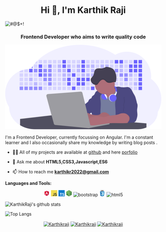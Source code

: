 
<h1 align="center">Hi 👋, I'm Karthik Raji</h1>
<p align="left"> <img src="https://komarev.com/ghpvc/?username=karthikraji2020" alt="#@$+!"/> </p>
<h3 align="center">Frontend Developer who aims to write quality code</h3>

![FrontendDeveloper image](https://raw.githubusercontent.com/karthikraji2020/karthikraji2020/5a6ccd9f52d59c5b8c3310d50bc19c9f1e9b2539/assets/FrontendDeveloper.svg)

I'm a Frontend Developer, currently focussing on Angular. I'm a constant learner and I also occasionally share my knowledge by writing blog posts .

- 👨‍💻 All of my projects are available at [github](github) and here [porfolio](https://karthikraji2020.github.io/)

- 💬 Ask me about **HTML5,CSS3,Javascript,ES6**

- 📫 How to reach me **karthikr2022@gmail.com**


**Languages and Tools:**  

<p align="center"><img src="https://raw.githubusercontent.com/github/explore/80688e429a7d4ef2fca1e82350fe8e3517d3494d/topics/angular/angular.png" alt="angular7" width="20" height="20"/> 
 <img src="https://raw.githubusercontent.com/github/explore/80688e429a7d4ef2fca1e82350fe8e3517d3494d/topics/javascript/javascript.png" alt="javascript" width="20" height="20"/>
 <img height="20" src="https://raw.githubusercontent.com/github/explore/80688e429a7d4ef2fca1e82350fe8e3517d3494d/topics/typescript/typescript.png">
 <img height="20" src="https://raw.githubusercontent.com/github/explore/80688e429a7d4ef2fca1e82350fe8e3517d3494d/topics/nodejs/nodejs.png">
<img src="https://cdn4.iconfinder.com/data/icons/vector-brand-logos/40/Bootstrap-512.png" alt="bootstrap" width="20" height="20"/> 
<img src="https://raw.githubusercontent.com/github/explore/6c6508f34230f0ac0d49e847a326429eefbfc030/topics/css/css.png" alt="css3" width="20" height="20"/>
 <img src="https://image.flaticon.com/icons/png/512/1216/1216733.png" alt="html5" width="20" height="20"/> 
 </p>


![KarthikRaji's github stats](https://github-readme-stats.vercel.app/api?username=karthikraji2020&count_private=true&show_icons=true)


![Top Langs](https://github-readme-stats.vercel.app/api/top-langs/?username=karthikraji2020&hide=java&layout=compact)

<p align="center">
    <a href="https://www.linkedin.com/in/karthik-r-a70001194" target="blank"><img align="center" src="https://cdn.jsdelivr.net/npm/simple-icons@3.0.1/icons/linkedin.svg" alt="Karthikraji" height="20" width="20" /></a>
    <a href="https://www.instagram.com/karthik__raji/" target="blank"><img align="center" src="https://cdn.jsdelivr.net/npm/simple-icons@3.0.1/icons/instagram.svg" alt="Karthikraji" height="20" width="20" /></a>
    <a href="https://dev.to/karthikraji2020" target="blank"><img align="center" src="https://cdn.jsdelivr.net/npm/simple-icons@3.0.1/icons/dev-dot-to.svg" alt="Karthikraji" height="20" width="20" /></a>
</p>

<!--
**karthikraji2020/karthikraji2020** is a ✨ _special_ ✨ repository because its `README.md` (this file) appears on your GitHub profile.

Here are some ideas to get you started:

- 🔭 I’m currently working on ...
- 🌱 I’m currently learning ...
- 👯 I’m looking to collaborate on ...
- 🤔 I’m looking for help with ...
- 💬 Ask me about ...
- 📫 How to reach me: ...
- 😄 Pronouns: ...
- ⚡ Fun fact: ...
-->
